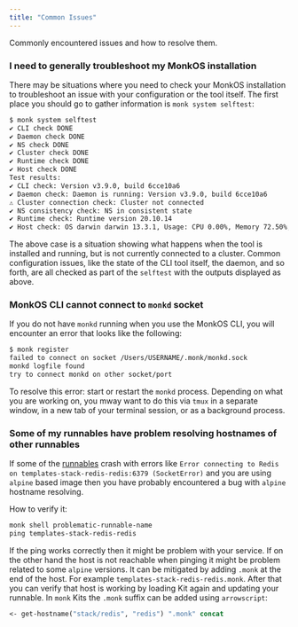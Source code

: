 ```yaml
---
title: "Common Issues"
---
```


<!-- FIXME: the title might need to be reworked -->

Commonly encountered issues and how to resolve them.

### I need to generally troubleshoot my MonkOS installation

There may be situations where you need to check your MonkOS installation to troubleshoot
an issue with your configuration or the tool itself. The first place you should go to
gather information is `monk system selftest`:

```bash
$ monk system selftest
✔ CLI check DONE
✔ Daemon check DONE
✔ NS check DONE
✔ Cluster check DONE
✔ Runtime check DONE
✔ Host check DONE
Test results:
✔ CLI check: Version v3.9.0, build 6cce10a6
✔ Daemon check: Daemon is running: Version v3.9.0, build 6cce10a6
⚠ Cluster connection check: Cluster not connected
✔ NS consistency check: NS in consistent state
✔ Runtime check: Runtime version 20.10.14
✔ Host check: OS darwin darwin 13.3.1, Usage: CPU 0.00%, Memory 72.50%, Disk 57.69%
```

The above case is a situation showing what happens when the tool is installed
and running, but is not currently connected to a cluster. Common configuration
issues, like the state of the CLI tool itself, the daemon, and so forth, are all
checked as part of the `selftest` with the outputs displayed as above.

### MonkOS CLI cannot connect to `monkd` socket

If you do not have `monkd` running when you use the MonkOS CLI, you will encounter an
error that looks like the following:

```bash
$ monk register
failed to connect on socket /Users/USERNAME/.monk/monkd.sock
monkd logfile found
try to connect monkd on other socket/port
```

To resolve this error: start or restart the `monkd` process. Depending on what you are working
on, you mway want to do this via `tmux` in a separate window, in a new tab of your
terminal session, or as a background process.

### Some of my runnables have problem resolving hostnames of other runnables

If some of the [runnables](/docs/monkscript/yaml/runnables/) crash with errors like `Error connecting to Redis on templates-stack-redis-redis:6379 (SocketError)` and you are using `alpine` based image then you have probably encountered a bug with `alpine` hostname resolving.

How to verify it:

```clojure
monk shell problematic-runnable-name
ping templates-stack-redis-redis
```

If the ping works correctly then it might be problem with your service. If on the other hand the host is not reachable when pinging it might be problem related to some `alpine` versions. It can be mitigated by adding `.monk` at the end of the host. For example `templates-stack-redis-redis.monk`. After that you can verify that host is working by loading Kit again and updating your runnable. In `monk` Kits the `.monk` suffix can be added using `arrowscript`:

```clojure
<- get-hostname("stack/redis", "redis") ".monk" concat
```
